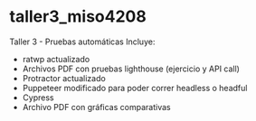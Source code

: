 # taller3_miso4208
Taller 3 - Pruebas automáticas
Incluye: 
- ratwp actualizado
- Archivos PDF con pruebas lighthouse (ejercicio y API call)
- Protractor actualizado 
- Puppeteer modificado para poder correr headless o headful
- Cypress
- Archivo PDF con gráficas comparativas
